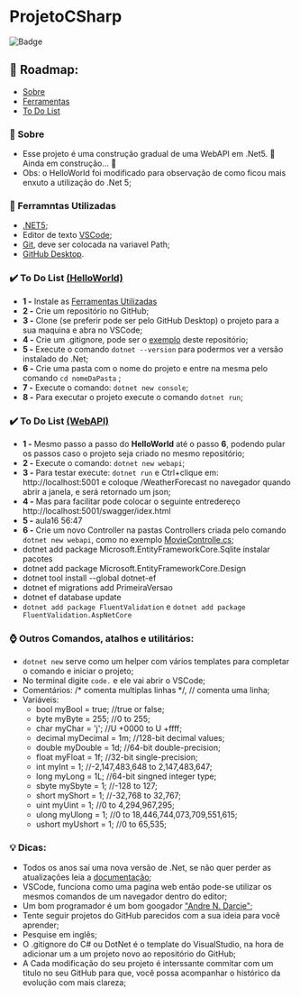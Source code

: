 # ProjetoCSharp 
![Badge](https://img.shields.io/badge/.NET5-WebApi-%237159c1?style=for-the-badge&logo=c-sharp&logoColor=green)

## :scroll: Roadmap:
 * [Sobre](#sobre)
 *  [Ferramentas](#ferramntas-utilizadas)   
 *  [To Do List](#to-do-list) 


### :notebook: Sobre
- Esse projeto é uma construção gradual de uma WebAPI em .Net5. 🚧  Ainda em construção... :construction_worker:
- Obs: o HelloWorld foi modificado para observação de como ficou mais enxuto a utilização do .Net 5;

### :wrench: Ferramntas Utilizadas 
* [.NET5](https://dotnet.microsoft.com/download/dotnet/5.0); 
* Editor de texto [VSCode](https://code.visualstudio.com/Download);
* [Git](https://code.visualstudio.com/Download), deve ser colocada na variavel Path;
* [GitHub Desktop](https://desktop.github.com/).

### :heavy_check_mark: To Do List [(HelloWorld)](https://github.com/TheJessicaBohn/ProjetoCSharp/edit/main/README.md)
- **1 -** Instale as [Ferramentas Utilizadas](#ferramntas-utilizadas) 
- **2 -** Crie um repositório no GitHub;
- **3 -** Clone (se preferir pode ser pelo GitHub Desktop) o projeto para a sua maquina e abra no VSCode;
- **4 -** Crie um .gitignore, pode ser o [exemplo](https://github.com/TheJessicaBohn/ProjetoCSharp/blob/main/.gitignore) deste repositório; 
- **5 -** Execute o comando ```dotnet --version``` para podermos ver a versão instalado do .Net;
- **6 -** Crie uma pasta com o nome do projeto e entre na mesma pelo comando ```cd nomeDaPasta``` ;
- **7 -** Execute o comando: ```dotnet new console```;
- **8 -** Para executar o projeto execute o comando ```dotnet run```;

### :heavy_check_mark: To Do List [(WebAPI)](https://github.com/TheJessicaBohn/ProjetoCSharp/tree/main/Projeto)

- **1 -** Mesmo passo a passo do **HelloWorld** até o passo **6**, podendo pular os passos caso o projeto seja criado no mesmo repositório;
- **2 -** Execute o comando: ```dotnet new webapi```;
- **3 -** Para testar execute: ```dotnet run``` e Ctrl+clique em: http://localhost:5001 e coloque /WeatherForecast no navegador quando abrir a janela, e será retornado um json;
- **4 -** Mas para facilitar pode colocar o seguinte entredereço http://localhost:5001/swagger/idex.html
- **5 -** aula16 56:47
- **6 -** Crie um novo Controller na pastas Controllers criada pelo comando ```dotnet new webapi```, como no exemplo [MovieControlle.cs](https://github.com/TheJessicaBohn/ProjetoCSharp/blob/main/Controllers/MovieController.cs);
- dotnet add package Microsoft.EntityFrameworkCore.Sqlite instalar pacotes
- dotnet add package Microsoft.EntityFrameworkCore.Design
- dotnet tool install --global dotnet-ef
- dotnet ef migrations add PrimeiraVersao
- dotnet ef database update
- `dotnet add package FluentValidation` e `dotnet add package FluentValidation.AspNetCore`

### :watch: Outros Comandos, atalhos e utilitários:
- ```dotnet new``` serve como um helper com vários templates para completar o comando e iniciar o projeto;
- No terminal digite ```code.``` e ele vai abrir o VSCode;
- Comentários: /* comenta multiplas linhas */, // comenta uma linha;
- Variáveis:
  - bool myBool = true; //true or false; 
  - byte myByte = 255; //0 to 255;
  - char myChar = 'j'; //U +0000 to U +ffff;
  - decimal myDecimal = 1m; //128-bit decimal values;
  - double myDouble = 1d; //64-bit double-precision;
  - float myFloat = 1f; //32-bit single-precision;
  - int myInt = 1; //-2,147,483,648 to 2,147,483,647;
  - long myLong = 1L; //64-bit singned integer type;
  - sbyte mySbyte = 1; //-128 to 127;
  - short myShort = 1; //-32,768 to 32,767;
  - uint myUint = 1; //0 to 4,294,967,295;
  - ulong myUlong = 1; //0 to 18,446,744,073,709,551,615;
  - ushort myUshort = 1; //0 to 65,535;

### :bulb: Dicas:
- Todos os anos saí uma nova versão de .Net, se não quer perder as atualizações leia a [documentação](https://docs.microsoft.com/pt-br/dotnet/); 
- VSCode, funciona como uma pagina web então pode-se utilizar os mesmos comandos de um navegador dentro do editor;
- Um bom programador é um bom googador ["Andre N. Darcie"](https://github.com/andredarcie);
- Tente seguir projetos do GitHub parecidos com a sua ideia para você aprender;
- Pesquise em inglês;
- O .gitignore do C# ou DotNet é o template do VisualStudio, na hora de adicionar um a um projeto novo ao repositório do GitHub; 
- A Cada modificação do seu projeto é interssante commitar com um titulo no seu GitHub para que, você possa acompanhar o histórico da evolução com mais clareza; 

